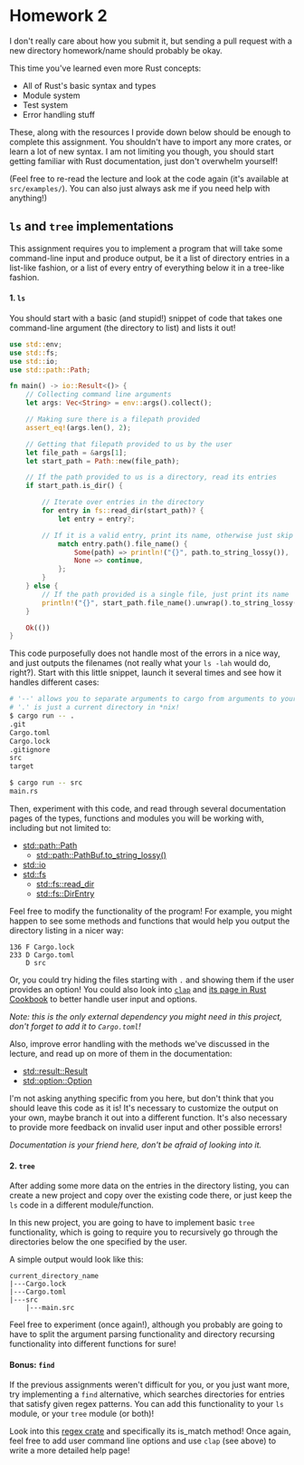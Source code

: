 # Homework 2

I don't really care about how you submit it, but sending a pull request
with a new directory homework/name should probably be okay.

This time you've learned even more Rust concepts:
* All of Rust's basic syntax and types
* Module system
* Test system
* Error handling stuff

These, along with the resources I provide down below
should be enough to complete this assignment. You
shouldn't have to import any more crates, or learn
a lot of new syntax. I am not limiting you though,
you should start getting familiar with Rust documentation,
just don't overwhelm yourself!

(Feel free to re-read the lecture and look at the code again (it's available at 
`src/examples/`). You can also just always ask me if you need help with anything!)

## `ls` and `tree` implementations

This assignment requires you to implement a program that will take some
command-line input and produce output, be it a list of directory entries
in a list-like fashion, or a list of every entry of everything below it
in a tree-like fashion.

#### 1. `ls`

You should start with a basic (and stupid!) snippet of code that takes
one command-line argument (the directory to list) and lists it out!

```rust
use std::env;
use std::fs;
use std::io;
use std::path::Path;

fn main() -> io::Result<()> {
    // Collecting command line arguments
    let args: Vec<String> = env::args().collect();

    // Making sure there is a filepath provided
    assert_eq!(args.len(), 2);

    // Getting that filepath provided to us by the user
    let file_path = &args[1];
    let start_path = Path::new(file_path);

    // If the path provided to us is a directory, read its entries
    if start_path.is_dir() {

        // Iterate over entries in the directory
        for entry in fs::read_dir(start_path)? {
            let entry = entry?;

	    // If it is a valid entry, print its name, otherwise just skip it
            match entry.path().file_name() {
                Some(path) => println!("{}", path.to_string_lossy()),
                None => continue,
            };
        }
    } else {
        // If the path provided is a single file, just print its name
        println!("{}", start_path.file_name().unwrap().to_string_lossy());
    }

    Ok(())
}
```

This code purposefully does not handle most of the errors in a nice way,
and just outputs the filenames (not really what your `ls -lah` would do,
right?). Start with this little snippet, launch it several times and see
how it handles different cases:

```bash
# '--' allows you to separate arguments to cargo from arguments to your program
# '.' is just a current directory in *nix!
$ cargo run -- .
.git
Cargo.toml
Cargo.lock
.gitignore
src
target

$ cargo run -- src
main.rs
```

Then, experiment with this code, and read through several documentation pages
of the types, functions and modules you will be working with, including
but not limited to:

* [std::path::Path](https://doc.rust-lang.org/std/path/struct.Path.html)
	* [std::path::PathBuf.to_string_lossy()](https://doc.rust-lang.org/std/path/struct.PathBuf.html#method.to_string_lossy)
* [std::io](https://doc.rust-lang.org/std/io/index.html)
* [std::fs](https://doc.rust-lang.org/std/fs/index.html)
	* [std::fs::read_dir](https://doc.rust-lang.org/std/fs/fn.read_dir.html)
	* [std::fs::DirEntry](https://doc.rust-lang.org/std/fs/struct.DirEntry.html)

Feel free to modify the functionality of the program! For example, you might 
happen to see some methods and functions that would help you output the 
directory listing in a nicer way:

```
136 F Cargo.lock
233 D Cargo.toml
    D src
```

Or, you could try hiding the files starting with `.` and showing them
if the user provides an option! You could also look into [`clap`](https://docs.rs/clap/2.33.3/clap/)
and [its page in Rust Cookbook](https://rust-lang-nursery.github.io/rust-cookbook/cli/arguments.html)
to better handle user input and options.

*Note: this is the only external dependency you might need in this project, don't
forget to add it to `Cargo.toml`!*


Also, improve error handling with the methods we've discussed in the lecture,
and read up on more of them in the documentation:

* [std::result::Result](https://doc.rust-lang.org/std/result/enum.Result.html)
* [std::option::Option](https://doc.rust-lang.org/std/option/enum.Option.html)

I'm not asking anything specific from you here, but don't think that you
should leave this code as it is! It's necessary to customize the output
on your own, maybe branch it out into a different function. It's also
necessary to provide more feedback on invalid user input and other
possible errors!

*Documentation is your friend here, don't be afraid of looking into it.*

#### 2. `tree` 

After adding some more data on the entries in the directory listing,
you can create a new project and copy over the existing code there,
or just keep the `ls` code in a different module/function.

In this new project, you are going to have to implement basic `tree`
functionality, which is going to require you to recursively
go through the directories below the one specified by the user.

A simple output would look like this:

```
current_directory_name
|---Cargo.lock
|---Cargo.toml
|---src
    |---main.src
```

Feel free to experiment (once again!), although you probably are going to
have to split the argument parsing functionality and directory recursing functionality
into different functions for sure!

#### Bonus: `find`

If the previous assignments weren't difficult for you, or you just want more,
try implementing a `find` alternative, which searches directories for entries
that satisfy given regex patterns. You can add this functionality to your `ls`
module, or your `tree` module (or both)!

Look into this [regex crate](https://docs.rs/regex/1.4.2/regex/index.html) and 
specifically its is_match method! Once again, feel free to add user command line
options and use `clap` (see above) to write a more detailed help page!
